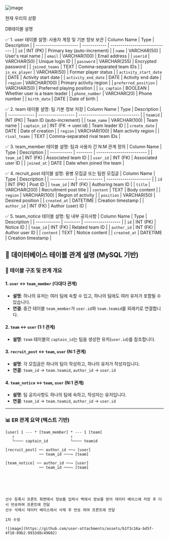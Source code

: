 ![image](https://github.com/user-attachments/assets/84c1f387-bca6-43aa-9bb5-d3ee454e42cc)

현재 우리의 상황 

DB테이블 설명

✅ 1. user 테이블
설명: 사용자 계정 및 기본 정보 보관
| Column Name           | Type         | Description                   |
| --------------------- | ------------ | ----------------------------- |
| `id`                  | INT (PK)     | Primary key (auto-increment)  |
| `name`                | VARCHAR(50)  | User's real name              |
| `email`               | VARCHAR(100) | Email address                 |
| `userid`              | VARCHAR(50)  | Unique login ID               |
| `password`            | VARCHAR(255) | Encrypted password            |
| `joined_teams`        | TEXT         | Comma-separated team IDs      |
| `is_ex_player`        | VARCHAR(50)  | Former player status          |
| `activity_start_date` | DATE         | Activity start date           |
| `activity_end_date`   | DATE         | Activity end date             |
| `region`              | VARCHAR(100) | Primary activity region       |
| `preferred_position`  | VARCHAR(50)  | Preferred playing position    |
| `is_captain`          | BOOLEAN      | Whether user is a team leader |
| `phone_number`        | VARCHAR(20)  | Phone number                  |
| `birth_date`          | DATE         | Date of birth                 |

✅ 2. team 테이블
설명: 팀 기본 정보 저장
| Column Name   | Type               | Description                    |
| ------------- | ------------------ | ------------------------------ |
| `teamid`      | INT (PK)           | Team ID (auto-increment)       |
| `team_name`   | VARCHAR(100)       | Team name                      |
| `captain_id`  | INT (FK → user.id) | Team leader ID                 |
| `create_date` | DATE               | Date of creation               |
| `region`      | VARCHAR(100)       | Main activity region           |
| `rival_teams` | TEXT               | Comma-separated rival team IDs |

✅ 3. team_member 테이블
설명: 팀과 사용자 간 N:M 관계 정의
| Column Name | Type     | Description               |
| ----------- | -------- | ------------------------- |
| `team_id`   | INT (FK) | Associated team ID        |
| `user_id`   | INT (FK) | Associated user ID        |
| `joined_at` | DATE     | Date when joined the team |

✅ 4. recruit_post 테이블
설명: 용병 모집글 또는 팀원 모집글
| Column Name  | Type         | Description            |
| ------------ | ------------ | ---------------------- |
| `id`         | INT (PK)     | Post ID                |
| `team_id`    | INT (FK)     | Authoring team ID      |
| `title`      | VARCHAR(200) | Recruitment post title |
| `content`    | TEXT         | Body content           |
| `region`     | VARCHAR(100) | Region of activity     |
| `position`   | VARCHAR(50)  | Desired position       |
| `created_at` | DATETIME     | Creation timestamp     |
| `author_id`  | INT (FK)     | Author (user) ID       |

✅ 5. team_notice 테이블
설명: 팀 내부 공지사항
| Column Name  | Type     | Description        |
| ------------ | -------- | ------------------ |
| `id`         | INT (PK) | Notice ID          |
| `team_id`    | INT (FK) | Related team ID    |
| `author_id`  | INT (FK) | Author user ID     |
| `content`    | TEXT     | Notice content     |
| `created_at` | DATETIME | Creation timestamp |

## 📘 데이터베이스 테이블 관계 설명 (MySQL 기반)

### 🔗 테이블 구조 및 관계 개요

#### 1. `user` ↔ `team_member` (다대다 관계)
- **설명**: 하나의 유저는 여러 팀에 속할 수 있고, 하나의 팀에도 여러 유저가 포함될 수 있습니다.
- **연결**: 중간 테이블 `team_member`가 `user.id`와 `team.teamid`를 외래키로 연결합니다.

#### 2. `team` ↔ `user` (1:1 관계)
- **설명**: `team` 테이블의 `captain_id`는 팀을 생성한 유저(`user.id`)를 참조합니다.

#### 3. `recruit_post` ↔ `team`, `user` (N:1 관계)
- **설명**: 각 모집글은 하나의 팀이 작성하고, 하나의 유저가 작성자입니다.
- **연결**: `team_id` → `team.teamid`, `author_id` → `user.id`

#### 4. `team_notice` ↔ `team`, `user` (N:1 관계)
- **설명**: 팀 공지사항도 하나의 팀에 속하고, 작성자는 유저입니다.
- **연결**: `team_id` → `team.teamid`, `author_id` → `user.id`

---

### 📊 ER 관계 요약 (텍스트 기반)

```plaintext
[user] 1 --- * [team_member] * --- 1 [team]
   ↑                         ↑
   └──── captain_id          └──── teamid
       
[recruit_post] ── author_id ──→ [user]
               ── team_id ───→ [team]

[team_notice] ── author_id ──→ [user]
               ── team_id ───→ [team]






선수 등록시 프론트 화면에서 정보를 입력시 백에서 정보를 받아 데이터 베이스에 저장 후 다시 반송하여 프론트에 전달
선수 삭제시 데이터 베이스에서 삭제 후 반송 하여 프론트에 전달

1차 수정

![image](https://github.com/user-attachments/assets/b1f3c16a-bd5f-4f10-89b2-9933d8c49602)


